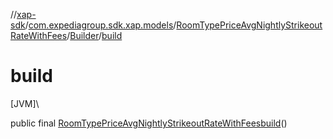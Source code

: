 //[xap-sdk](../../../../index.md)/[com.expediagroup.sdk.xap.models](../../index.md)/[RoomTypePriceAvgNightlyStrikeoutRateWithFees](../index.md)/[Builder](index.md)/[build](build.md)

# build

[JVM]\

public final [RoomTypePriceAvgNightlyStrikeoutRateWithFees](../index.md)[build](build.md)()
